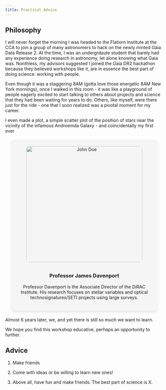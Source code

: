 ```yaml
---
title: Practical Advice
---
```


<style>
  .team-member {
    border-radius: 10px;
    box-shadow: 0 4px 8px rgba(0, 0, 0, 0.1);
    margin: 20px;
    padding: 20px;
    text-align: center;
    background-color: #f5f5f5;
  }

  .team-member img {
    border-radius: 10px; /* Maintain rounded corners */
    width: 370px;
    height: 370px; /* Set a fixed height to make images square */
    object-fit: cover; /* Maintain aspect ratio and cover the square */
    margin-bottom: 10px;
  }
</style>




## Philosophy

I will never forget the morning I was headed to the Flatiorn Institute at the CCA to join a group of many astronomers to hack on the newly minted Gaia Data Release 2. At the time, I was an undergrdaute student that barely had any experience doing research in astronomy, let alone knowing what Gaia was. Nonthless, my advisors suggested I joined the Gaia DR2 hackathon because they believed workshops like it, are in essence the best part of doing science: working with people.

Even though it was a staggering 8AM (gotta love those energetic 8AM New York mornings), once I walked in this room - it was like a playground of people eagerly excited to start talking to others about projects and science that they had been waiting for years to do. Others, like myself, were there just for the ride - one that I soon realized was a pivotal moment for my career.

I even made a plot, a simple scatter plot of the position of stars near the vicinity of the infamous Androemda Galaxy - and coincidentally my first ever 


<div class="team-member">
    <img src="https://pbs.twimg.com/media/Dboi6e9XUAEvAS4?format=jpg&name=large" alt="John Doe">
    <h3>Professor James Davenport</h3>
    <p class="blurb">Professor Davenport is the Associate Director of the DiRAC Institute. His research focuses on stellar variables and optical technosignatures/SETI projects using large surveys.</p>
</div>




Almost 6 years later, we, and yet there is still so much we want to learn. 

We hope you find this workshop educative, perhaps an opportunity to further. 



## Advice

1. Make friends
2. Come with ideas or be willing to learn new ones! 


10. Above all, have fun and make friends. The best part of science is X. 